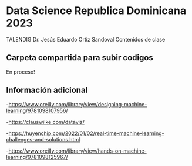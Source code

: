 # Data Science Republica Dominicana 2023
TALENDIG
Dr. Jesús Eduardo Ortíz Sandoval
Contenidos de clase

## Carpeta compartida para subir codigos
En proceso!


## Información adicional
-https://www.oreilly.com/library/view/designing-machine-learning/9781098107956/

-https://clauswilke.com/dataviz/

-https://huyenchip.com/2022/01/02/real-time-machine-learning-challenges-and-solutions.html

-https://www.oreilly.com/library/view/hands-on-machine-learning/9781098125967/
